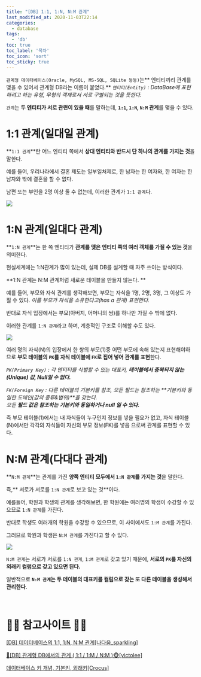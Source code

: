 ```yaml
---
title: "[DB] 1:1, 1:N, N:M 관계"
last_modified_at: 2020-11-03T22:14
categories: 
  - database
tags: 
  - 'db'
toc: true
toc_label: '목차'
toc_icon: 'sort'
toc_sticky: true
---
```

`관계형 데이터베이스(Oracle, MySQL, MS-SQL, SQLite 등등)`는** 엔티티끼리 관계를 맺을 수 있어서 관계형 DB라는 이름이 붙었다.**
_`엔티티(Entity)` : DataBase에 표현하려고 하는 유형, 무형의 객체로서 서로 구별되는 것을 뜻한다._

`관계`는 **두 엔티티가 서로 관련이 있을 때**를 말하는데, **`1:1`, `1:N`, `N:M` 관계**를 맺을 수 있다.

# 1:1 관계(일대일 관계)

**`1:1 관계`**란 어느 엔티티 쪽에서 **상대 엔티티와 반드시 단 하나의 관계를 가지는 것**을 말한다.



예를 들어, 우리나라에서 결혼 제도는 일부일처제로, 한 남자는 한 여자와, 한 여자는 한 남자와 밖에 결혼을 할 수 없다.

남편 또는 부인을 2명 이상 둘 수 없는데, 이러한 관계가 `1:1 관계`다.


![](https://images.velog.io/images/gillog/post/296d4f71-8eba-4353-bf3a-4d9b342695df/11.PNG)


# 1:N 관계(일대다 관계)


**`1:N 관계`**는 한 쪽 엔티티가 **관계를 맺은 엔티티 쪽의 여러 객체를 가질 수 있는 것**을 의미한다.

현실세계에는 1:N관계가 많이 있는데, 실제 DB를 설계할 때 자주 쓰이는 방식이다.


**1:N 관계는 N:M 관계처럼 새로운 테이블을 만들지 않는다. **



예를 들어, 부모와 자식 관계를 생각해보면, 부모는 자식을 1명, 2명, 3명, 그 이상도 가질 수 있다.
_이를 부모가 자식을 소유한다고(has a 관계) 표현한다._

반대로 자식 입장에서는 부모(아버지, 어머니의 쌍)를 하나만 가질 수 밖에 없다.

이러한 관계를 `1:N 관계`라고 하며, 계층적인 구조로 이해할 수도 있다.


![](https://images.velog.io/images/gillog/post/8977abf9-f56e-46b0-8764-cf6446af1daf/22.PNG)


여러 명의 자식(N)의 입장에서 한 쌍의 부모(1)중 어떤 부모에 속해 있는지 표현해야하므로 **부모 테이블의 `PK`를 자식 테이블에 `FK`로 집어 넣어 관계를 표현**한다.


_`PK(Primary Key)` : 각 엔티티를 식별할 수 있는 대표키, **테이블에서 중복되지 않는(Unique) 값, Null일 수 없다.**_

_`FK(Foreign Key` : 다른 테이블의 기본키를 참조, 모든 필드는 참조하는 **기본키와 동일한 도메인(값의 종류&범위)**을 갖는다. <br>모든 **필드 값은 참조하는 기본키와 동일하거나 null 일 수 있다.**_


즉 부모 테이블(1)에서는 내 자식들이 누구인지 정보를 넣을 필요가 없고, 자식 테이블(N)에서만 각각의 자식들이 자신의 부모 정보(FK)를 넣음 으로써 관계를 표현할 수 있다.

# N:M 관계(다대다 관계)

**`N:M 관계`**는 관계를 가진 **양쪽 엔티티 모두에서 `1:N 관계`를 가지는 것**을 말한다.

즉,** 서로가 서로를 `1:N 관계`로 보고 있는 것**이다.


예를들어, 학원과 학생의 관계를 생각해보면, 한 학원에는 여러명의 학생이 수강할 수 있으므로 `1:N 관계`를 가진다.

반대로 학생도 여러개의 학원을 수강할 수 있으므로, 이 사이에서도 `1:M 관계`를 가진다.

그러므로 학원과 학생은 `N:M 관계`를 가진다고 할 수 있다.

![](https://images.velog.io/images/gillog/post/33a5d121-a58d-4791-a2f7-d1243e954d21/33.PNG)

`N:M 관계`는 서로가 서로를 `1:N 관계`, `1:M 관계`로 갖고 있기 때문에, **서로의 `PK`를 자신의 외래키 컬럼으로 갖고 있으면 된다.**

일반적으로 **`N:M 관계`는 두 테이블의 대표키를 컬럼으로 갖는 또 다른 테이블을 생성해서 관리한다.**



<br>

# 🙆‍♂️ 참고사이트 🙇‍♂️

[[DB] 데이터베이스의 1:1, 1:N, N:M 관계[나다움_sparkling]](https://life-with-coding.tistory.com/278)

[🙈[DB] 관계형 DB에서의 관계 ( 1:1 / 1:M / N:M )🐵[victolee]](https://victorydntmd.tistory.com/30)

[데이터베이스 키 개념, 기본키, 외래키[Crocus]](https://www.crocus.co.kr/1332)

[]()

[]()

[]()